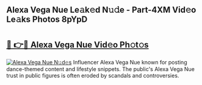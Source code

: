 ## Alexa Vega Nue Le𝚊k𝚎d N𝚞𝚍e - Part-4XM Vid𝚎o Le𝚊ks Photos 8pYpD

# <h2><a href="http://fb4y4l6.evod.top/?m=Alexa+Vega+Nue">🔗 👉🔴 Alexa Vega Nue Vid𝚎o Ph𝚘t𝚘s</a></h2>

[![Alexa Vega Nue N𝚞d𝚎s](https://i.imgur.com/8V9OHl7.gif)](http://fb4y4l6.evod.top/?m=Alexa+Vega+Nue)
Influencer Alexa Vega Nue known for posting dance-themed content and lifestyle snippets. The public's Alexa Vega Nue trust in public figures is often eroded by scandals and controversies. 
